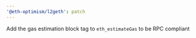 ```yaml
---
'@eth-optimism/l2geth': patch
---
```


Add the gas estimation block tag to `eth_estimateGas` to be RPC compliant

